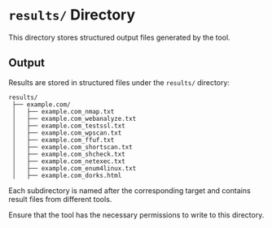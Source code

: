 # `results/` Directory

This directory stores structured output files generated by the tool.

## Output
Results are stored in structured files under the `results/` directory:
```
results/
 ├── example.com/
 │   ├── example.com_nmap.txt
 │   ├── example.com_webanalyze.txt
 │   ├── example.com_testssl.txt
 │   ├── example.com_wpscan.txt
 │   ├── example.com_ffuf.txt
 │   ├── example.com_shortscan.txt
 │   ├── example.com_shcheck.txt 
 │   ├── example.com_netexec.txt 
 │   ├── example.com_enum4linux.txt 
 │   ├── example.com_dorks.html
```
Each subdirectory is named after the corresponding target and contains result files from different tools.

Ensure that the tool has the necessary permissions to write to this directory.
